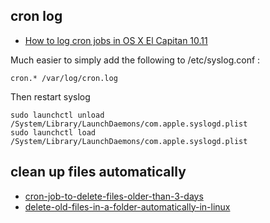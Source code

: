 cron log
---
- [How to log cron jobs in OS X El Capitan 10.11](http://www.angryox.com/blog/entry/53/how_to_log_cron_jobs_in_os_x_e)


Much easier to simply add the following to /etc/syslog.conf :
```
cron.* /var/log/cron.log 
```
Then restart syslog
```
sudo launchctl unload /System/Library/LaunchDaemons/com.apple.syslogd.plist 
sudo launchctl load /System/Library/LaunchDaemons/com.apple.syslogd.plist 
```
clean up files automatically
---
- [cron-job-to-delete-files-older-than-3-days](http://unix.stackexchange.com/questions/136804/cron-job-to-delete-files-older-than-3-days)
- [delete-old-files-in-a-folder-automatically-in-linux](https://www.maketecheasier.com/delete-old-files-in-a-folder-automatically-in-linux/)
